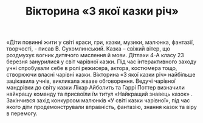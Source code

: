 ﻿---
title: Вікторина «З якої казки річ»
---

«Діти повинні жити у світі краси, гри, казки, музики, малюнка, фантазії, творчості, - писав  В. Сухомлинський. Казка – свіжий вітер, що роздмухує вогник дитячого мислення й мови. Дітлахи 4-А класу 23 березня занурилися у світ чарівної казки.  Під час інтерактивного заходу учні спробували себе в ролі режисера, актора, костюмера тощо, створюючи власні чарівні казки. Вікторина «З якої казки річ» найбільше зацікавила учнів, викликала жваве обговорення.  Ведучі  чарівної мандрівки до світу казки  Лікар Айболить   та Гаррі Поттер   визначили найкращу команду  та присвоїли   їм титул «Найкращий знавець казок» . Закінчився захід конкурсом малюнків  «У світі казки чарівної», під час якого діти продемонстрували вправність, фантазію, знання казок та віру в перемогу.

<slideshow></slideshow>
